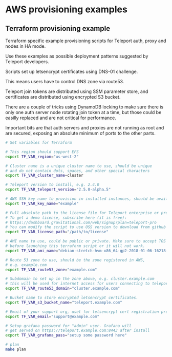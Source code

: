 # AWS provisioning examples

## Terraform provisioning example

Terraform specific example provisioning scripts for Teleport auth, proxy and nodes in HA mode.

Use these examples as possible deployment patterns suggested by Teleport developers.

Scripts set up letsencrypt certificates using DNS-01 challenge.

This means users have to control DNS zone via route53.

Teleport join tokens are distributed using SSM parameter store, and certificates are distributed using encrypted S3 bucket.

There are a couple of tricks using DynamoDB locking to make sure there is only one auth server node rotating join token at a time, but those could be easilly replaced and are not critical for performance.

Important bits are that auth servers and proxies are not running as root and are secured, exposing an absolute minimum of ports to the other parts.

```bash
# Set variables for Terraform

# This region should support EFS
export TF_VAR_region="us-west-2"

# Cluster name is a unique cluster name to use, should be unique
# and do not contain dots, spaces, and other special characters
export TF_VAR_cluster_name=cluster

# Teleport version to install, e.g. 2.4.0
export TF_VAR_teleport_version="2.5.0-alpha.5"

# AWS SSH key name to provision in installed instances, should be available in the region
export TF_VAR_key_name="example"

# Full absolute path to the license file for Teleport enterprise or pro.
# To get a demo license, subscribe here (it is free):
# https://dashboard.gravitational.com/web/signup?plan=teleport-pro
# You can modify the script to use OSS version to download from github instead.
export TF_VAR_license_path="/path/to/license"

# AMI name to use, could be public or private. Make sure to accept TOS ageement for this AMI
# before launching this terraform script or it will not work.
export TF_VAR_ami_name="debian-stretch-hvm-x86_64-gp2-2018-01-06-16218-572488bb-fc09-4638-8628-e1e1d26436f4-ami-628ad918.4"

# Route 53 zone to use, should be the zone registered in AWS,
# e.g. example.com
export TF_VAR_route53_zone="example.com"

# Subdomain to set up in the zone above, e.g. cluster.example.com
# this will be used for internet access for users connecting to teleport proxy
export TF_VAR_route53_domain="cluster.example.com"

# Bucket name to store encrypted letsencrypt certificates.
export TF_VAR_s3_bucket_name="teleport.example.com"

# Email of your support org, uset for letsencrypt cert registration process.
export TF_VAR_email="support@example.com"

# Setup grafana password for "admin" user. Grafana will
# get served on https://teleport.example.com:8443 after install
export TF_VAR_grafana_pass="setup some password here"

# plan
make plan
```
